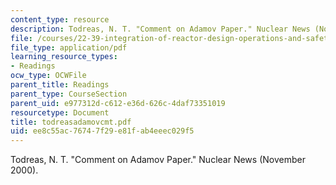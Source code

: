 ```yaml
---
content_type: resource
description: Todreas, N. T. "Comment on Adamov Paper." Nuclear News (November 2000).
file: /courses/22-39-integration-of-reactor-design-operations-and-safety-fall-2006/ee8c55ac76747f29e81fab4eeec029f5_todreasadamovcmt.pdf
file_type: application/pdf
learning_resource_types:
- Readings
ocw_type: OCWFile
parent_title: Readings
parent_type: CourseSection
parent_uid: e977312d-c612-e36d-626c-4daf73351019
resourcetype: Document
title: todreasadamovcmt.pdf
uid: ee8c55ac-7674-7f29-e81f-ab4eeec029f5
---
```

Todreas, N. T. "Comment on Adamov Paper." Nuclear News (November 2000).

